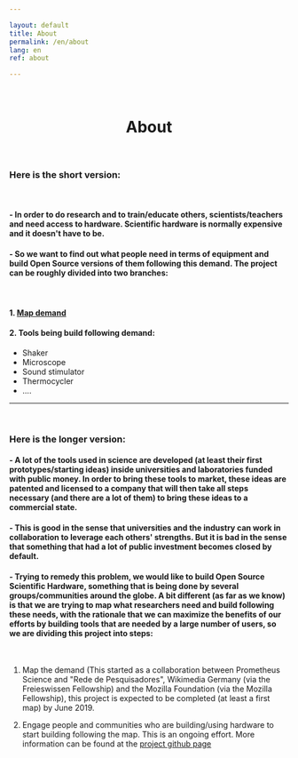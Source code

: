 ```yaml
---

layout: default
title: About
permalink: /en/about
lang: en
ref: about

---
```



<br>
  <center>
    <h1> About </h1>  
  </center>
<br>


### Here is the short version:


<br>



#### -  In order to do research and to train/educate others, scientists/teachers and need access to hardware. Scientific hardware is normally expensive and it doesn't have to be.
 #### -  So we want to find out what people need in terms of equipment and build Open Source versions of them following this demand. The project can be roughly divided into two branches:
<br>

#### 1.  [Map demand](https://github.com/FOSH-following-demand/map_fosh_demand)

#### 2.  Tools being build following demand:
 - Shaker
 - Microscope
 - Sound stimulator
 - Thermocycler
  - ....


---
<br>

### Here is the longer version:

#### -  A lot of the tools used in science are developed (at least their first prototypes/starting ideas) inside universities and laboratories funded with public money. In order to bring these tools to market, these ideas are patented and licensed to a company that will then take all steps necessary (and there are a lot of them) to bring these ideas to a commercial state.

#### -  This is good in the sense that universities and the industry can work in collaboration to leverage each others' strengths. But it is bad in the sense that something that had a lot of public investment becomes closed by default.

#### -  Trying to remedy this problem, we would like to build Open Source Scientific Hardware, something that is being done by several groups/communities around the globe. A bit different (as far as we know) is that we are trying to map what researchers need and build following these needs, with the rationale that we can maximize the benefits of our efforts by building tools that are needed by a large number of users, so we are dividing this project into steps:

<br>

  1. Map the demand (This started as a collaboration between Prometheus Science and "Rede de Pesquisadores", Wikimedia Germany (via the Freieswissen Fellowship) and the Mozilla Foundation (via the Mozilla Fellowship), this project is expected to be completed (at least a first map) by June 2019.


  2. Engage people and communities who are building/using hardware to start building following the map. This is an ongoing effort. More information can be found at the [project github page](https://github.com/FOSH-following-demand)


<br>
